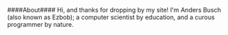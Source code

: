 ####About####
Hi, and thanks for dropping by my site! 
I'm Anders Busch (also known as Ezbob); a computer scientist by education, and a curous programmer by nature.